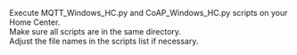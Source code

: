 Execute MQTT_Windows_HC.py and CoAP_Windows_HC.py scripts on your Home Center.  
Make sure all scripts are in the same directory.  
Adjust the file names in the scripts list if necessary.
